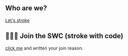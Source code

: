 ##  Who are we?
[Let's stroke](https://github.com/strokewithcode/strokewithcode.github.io)

## 🙋‍👨‍💻 Join the SWC (stroke with code)
[click me](https://github.com/strokewithcode/strokewithcode.github.io/issues) and written your join reason.